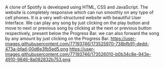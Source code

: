 A clone of Spotify is developed using HTML, CSS and JavaScript. The website is completely responsive which can run smoothly on any type of cell phones. It is a very well-structured website with beautiful User Interface. We can play any song by just clicking on the play button and move to next or previous song by clicking at the next or previous button respectively, present below the Progress Bar. we can also forward the song by any amount by just clicking on the Progress Bar.
https://user-images.githubusercontent.com/77193746/173525970-738bfb91-dedd-473a-bfad-00d6e3fb5ed5.png
https://user-images.githubusercontent.com/77193746/173526010-b0b34c8e-943e-4910-9846-8a082832b753.png
